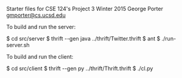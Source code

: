 Starter files for CSE 124's Project 3
Winter 2015
George Porter <gmporter@cs.ucsd.edu>

To build and run the server:

$ cd src/server
$ thrift --gen java ../thrift/Twitter.thrift
$ ant
$ ./run-server.sh

To build and run the client:

$ cd src/client
$ thrift --gen py ../thrift/Thrift.thrift
$ ./cl.py
